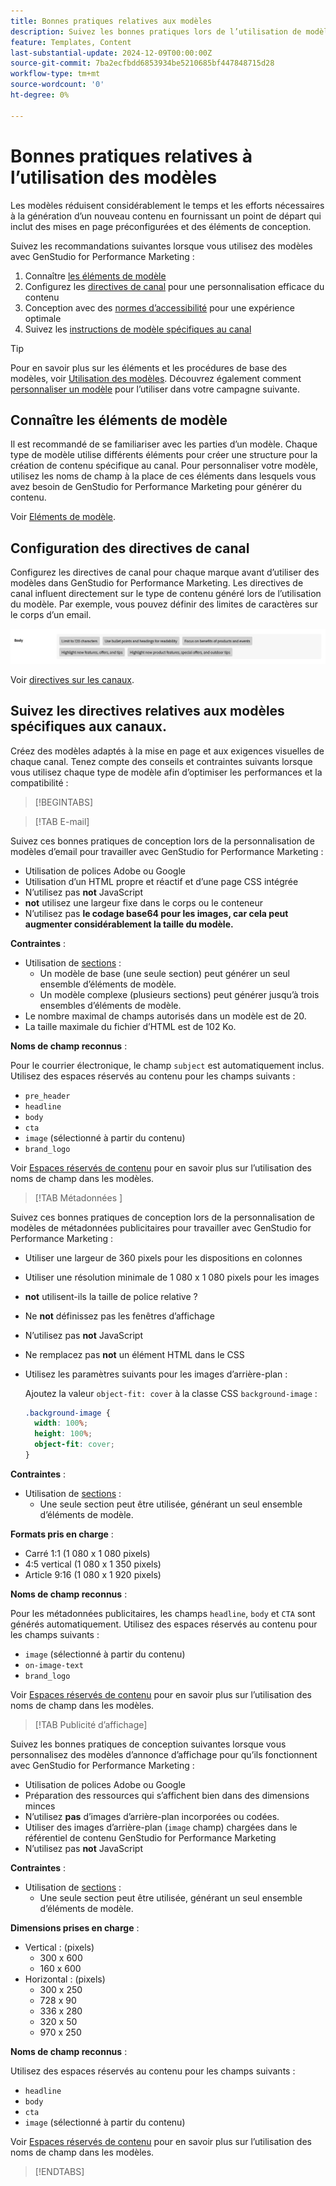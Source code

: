 ```yaml
---
title: Bonnes pratiques relatives aux modèles
description: Suivez les bonnes pratiques lors de l’utilisation de modèles avec Adobe GenStudio for Performance Marketing.
feature: Templates, Content
last-substantial-update: 2024-12-09T00:00:00Z
source-git-commit: 7ba2ecfbdd6853934be5210685bf447848715d28
workflow-type: tm+mt
source-wordcount: '0'
ht-degree: 0%

---
```


# Bonnes pratiques relatives à l’utilisation des modèles

Les modèles réduisent considérablement le temps et les efforts nécessaires à la génération d’un nouveau contenu en fournissant un point de départ qui inclut des mises en page préconfigurées et des éléments de conception.

Suivez les recommandations suivantes lorsque vous utilisez des modèles avec GenStudio for Performance Marketing :

1. Connaître [les éléments de modèle](#know-about-template-elements)
1. Configurez les [directives de canal](#configure-channel-guidelines) pour une personnalisation efficace du contenu
1. Conception avec des [normes d’accessibilité](accessibility-for-templates.md) pour une expérience optimale
1. Suivez les [ instructions de modèle spécifiques au canal ](#follow-channel-specific-template-guidelines)

>[!TIP]
>
>Pour en savoir plus sur les éléments et les procédures de base des modèles, voir [Utilisation des modèles](use-templates.md). Découvrez également comment [personnaliser un modèle](customize-template.md) pour l’utiliser dans votre campagne suivante.

## Connaître les éléments de modèle

Il est recommandé de se familiariser avec les parties d’un modèle. Chaque type de modèle utilise différents éléments pour créer une structure pour la création de contenu spécifique au canal. Pour personnaliser votre modèle, utilisez les noms de champ à la place de ces éléments dans lesquels vous avez besoin de GenStudio for Performance Marketing pour générer du contenu.

Voir [Eléments de modèle](use-templates.md#template-elements).

## Configuration des directives de canal

Configurez les directives de canal pour chaque marque avant d’utiliser des modèles dans GenStudio for Performance Marketing. Les directives de canal influent directement sur le type de contenu généré lors de l’utilisation du modèle. Par exemple, vous pouvez définir des limites de caractères sur le corps d’un email.

![Spécifications du corps](/help/assets/channel-email-body.png)

Voir [directives sur les canaux](/help/user-guide/guidelines/brands.md#channel-guidelines).

## Suivez les directives relatives aux modèles spécifiques aux canaux.

Créez des modèles adaptés à la mise en page et aux exigences visuelles de chaque canal. Tenez compte des conseils et contraintes suivants lorsque vous utilisez chaque type de modèle afin d’optimiser les performances et la compatibilité :

>[!BEGINTABS]

>[!TAB E-mail]

Suivez ces bonnes pratiques de conception lors de la personnalisation de modèles d’email pour travailler avec GenStudio for Performance Marketing :

- Utilisation de polices Adobe ou Google
- Utilisation d’un HTML propre et réactif et d’une page CSS intégrée
- N’utilisez pas **not** JavaScript
- **not** utilisez une largeur fixe dans le corps ou le conteneur
- N’utilisez pas **le codage base64 pour les images, car cela peut augmenter considérablement la taille du modèle.**

**Contraintes** :

- Utilisation de [sections](customize-template.md#sections-or-groups) :
   - Un modèle de base (une seule section) peut générer un seul ensemble d’éléments de modèle.
   - Un modèle complexe (plusieurs sections) peut générer jusqu’à trois ensembles d’éléments de modèle.
- Le nombre maximal de champs autorisés dans un modèle est de 20.
- La taille maximale du fichier d’HTML est de 102 Ko.

**Noms de champ reconnus** :

Pour le courrier électronique, le champ `subject` est automatiquement inclus. Utilisez des espaces réservés au contenu pour les champs suivants :

- `pre_header`
- `headline`
- `body`
- `cta`
- `image` (sélectionné à partir du contenu)
- `brand_logo`

Voir [Espaces réservés de contenu](customize-template.md#content-placeholders) pour en savoir plus sur l’utilisation des noms de champ dans les modèles.

>[!TAB Métadonnées ]

Suivez ces bonnes pratiques de conception lors de la personnalisation de modèles de métadonnées publicitaires pour travailler avec GenStudio for Performance Marketing :

- Utiliser une largeur de 360 pixels pour les dispositions en colonnes
- Utiliser une résolution minimale de 1 080 x 1 080 pixels pour les images
- **not** utilisent-ils la taille de police relative ?
- Ne **not** définissez pas les fenêtres d’affichage
- N’utilisez pas **not** JavaScript
- Ne remplacez pas **not** un élément HTML dans le CSS
- Utilisez les paramètres suivants pour les images d’arrière-plan :

  Ajoutez la valeur `object-fit: cover` à la classe CSS `background-image` :

  ```css
  .background-image {
    width: 100%;
    height: 100%;
    object-fit: cover;
  }
  ```

**Contraintes** :

- Utilisation de [sections](customize-template.md#sections-or-groups) :
   - Une seule section peut être utilisée, générant un seul ensemble d’éléments de modèle.

**Formats pris en charge** :

- Carré 1:1 (1 080 x 1 080 pixels)
- 4:5 vertical (1 080 x 1 350 pixels)
- Article 9:16 (1 080 x 1 920 pixels)

**Noms de champ reconnus** :

Pour les métadonnées publicitaires, les champs `headline`, `body` et `CTA` sont générés automatiquement. Utilisez des espaces réservés au contenu pour les champs suivants :

- `image` (sélectionné à partir du contenu)
- `on-image-text`
- `brand_logo`

Voir [Espaces réservés de contenu](customize-template.md#content-placeholders) pour en savoir plus sur l’utilisation des noms de champ dans les modèles.

>[!TAB Publicité d’affichage]

Suivez les bonnes pratiques de conception suivantes lorsque vous personnalisez des modèles d’annonce d’affichage pour qu’ils fonctionnent avec GenStudio for Performance Marketing :

- Utilisation de polices Adobe ou Google
- Préparation des ressources qui s’affichent bien dans des dimensions minces
- N’utilisez **pas** d’images d’arrière-plan incorporées ou codées.
- Utiliser des images d’arrière-plan (`image` champ) chargées dans le référentiel de contenu GenStudio for Performance Marketing
- N’utilisez pas **not** JavaScript

**Contraintes** :

- Utilisation de [sections](customize-template.md#sections-or-groups) :
   - Une seule section peut être utilisée, générant un seul ensemble d’éléments de modèle.

**Dimensions prises en charge** :

- Vertical : (pixels)
   - 300 x 600
   - 160 x 600 &#x200B;
- Horizontal : (pixels)
   - 300 x 250
   - 728 x 90
   - 336 x 280
   - 320 x 50
   - 970 x 250 &#x200B;

**Noms de champ reconnus** :

Utilisez des espaces réservés au contenu pour les champs suivants :

- `headline`
- `body`
- `cta`
- `image` (sélectionné à partir du contenu)

Voir [Espaces réservés de contenu](customize-template.md#content-placeholders) pour en savoir plus sur l’utilisation des noms de champ dans les modèles.

>[!ENDTABS]
